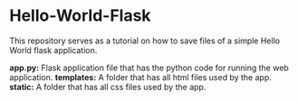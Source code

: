 # Hello-World-Flask
This repository serves as a tutorial on how to save files of a simple Hello World flask application. 

**app.py:** Flask application file that has the python code for running the web application.
**templates:** A folder that has all html files used by the app.
**static:** A folder that has all css files used by the app.

